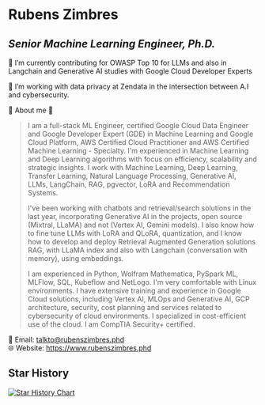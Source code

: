 # Rubens Zimbres

## _Senior Machine Learning Engineer, Ph.D._

 🔭 I’m currently contributing for OWASP Top 10 for LLMs and also in Langchain and Generative AI studies with Google Cloud Developer Experts

 🚀 I’m working with data privacy at Zendata in the intersection between A.I and cybersecurity.

 👾 About me 👾
> I am a full-stack ML Engineer, certified Google Cloud Data Engineer and Google Developer Expert
> (GDE) in Machine Learning and Google Cloud Platform, AWS Certified Cloud Practitioner and
> AWS Certified Machine Learning - Specialty. I'm experienced in Machine Learning and Deep Learning
> algorithms with focus on efficiency, scalability and strategic insights. I work with Machine Learning,
> Deep Learning, Transfer Learning, Natural Language Processing, Generative AI, LLMs, LangChain, RAG,
> pgvector, LoRA and Recommendation Systems.
>
> I've been working with chatbots and retrieval/search solutions in the last year, incorporating
> Generative AI in the projects, open source (Mixtral, LLaMA) and not (Vertex AI, Gemini models).
> I also know how to fine tune LLMs with LoRA and QLoRA, quantization, and I know how to develop and
> deploy Retrieval Augmented Generation solutions RAG, with LLaMA index and also with Langchain
> (conversation with memory), using embeddings.
>    
> I am experienced in Python, Wolfram Mathematica, PySpark ML, MLFlow, SQL, Kubeflow and
> NetLogo. I'm very comfortable with Linux environments. I have extensive training and experience
> in Google Cloud solutions, including Vertex AI, MLOps and Generative AI, GCP architecture,
> security, cost planning and services related to cybersecurity of cloud environments. I specialized
> in cost-efficient use of the cloud. I am CompTIA Security+ certified.
  
📧 Email: talkto@rubenszimbres.phd  
🌐 Website: https://www.rubenszimbres.phd

## Star History

[![Star History Chart](https://api.star-history.com/svg?repos=RubensZimbres/Repo-2017,RubensZimbres/Repo-2018,RubensZimbres/Repo-2019,RubensZimbres/Repo-2020&type=Date)](https://star-history.com/#RubensZimbres/Repo-2017&RubensZimbres/Repo-2018&RubensZimbres/Repo-2019&RubensZimbres/Repo-2020&Date)
